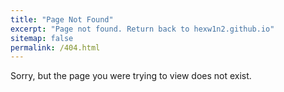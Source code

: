 ```yaml
---
title: "Page Not Found"
excerpt: "Page not found. Return back to hexw1n2.github.io"
sitemap: false
permalink: /404.html
---
```


Sorry, but the page you were trying to view does not exist.
